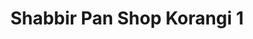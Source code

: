 ---
title: "Shabbir Pan Shop Korangi 1"
url: /karachi/shabbir-pan-shop-korangi-1/
shop: Dorfladen
---